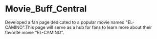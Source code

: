# Movie_Buff_Central
 Developed a fan page dedicated to a popular movie named "EL-CAMINO".This page will serve as a hub for fans to learn more about their favorite movie "EL-CAMINO".
